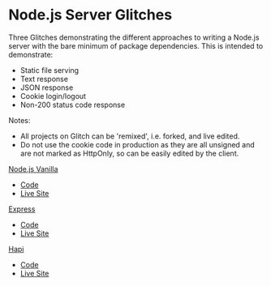 # Node.js Server Glitches

Three Glitches demonstrating the different approaches to writing a Node.js server with the bare minimum of package dependencies. This is intended to demonstrate:
- Static file serving
- Text response
- JSON response
- Cookie login/logout
- Non-200 status code response

Notes:
- All projects on Glitch can be 'remixed', i.e. forked, and live edited.
- Do not use the cookie code in production as they are all unsigned and are not marked as HttpOnly, so can be easily edited by the client.

[Node.js Vanilla](https://nodejs.org/en/)
- [Code](https://glitch.com/edit/#!/fac-nodejs-server)
- [Live Site](https://fac-nodejs-server.glitch.me/)

[Express](http://expressjs.com/)
- [Code](https://glitch.com/edit/#!/fac-express-server)
- [Live Site](https://fac-express-server.glitch.me/)

[Hapi](https://hapijs.com/)
- [Code](https://glitch.com/edit/#!/fac-hapi-server)
- [Live Site](https://fac-hapi-server.glitch.me/)
